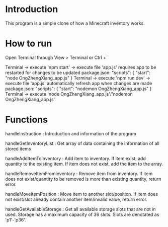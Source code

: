 Introduction
=============
This program is a simple clone of how a Minecraft inventory works.


How to run
=============
Open Terminal through View > Terminal or Ctrl + `

Terminal -> execute 'npm start' -> execute file 'app.js' requires app to be restarted for changes to be updated
    package.json: "scripts": { "start": "node OngZhengXiang_app.js" }
Terminal -> execute 'npm run dev' -> execute file 'app.js' automatically refresh app when changes are made
    package.json: "scripts": { "start": "nodemon OngZhengXiang_app.js" }
Terminal -> execute 'node OngZhengXiang_app.js'/'nodemon OngZhengXiang_app.js'

Functions
=============
  handleInstruction             : Introduction and information of the program

  handleGetInventoryList        : Get array of data containing the information of all stored items

  handleAddItemToInventory      : Add item to inventory. If item exist, add quantity to the existing item. If item does not exist, add the item to the array.
  
  handleRemoveItemFromInventory : Remove item from inventory. If item does not exist/quantity to be removed is more than existing quantity, return error.

  handleMoveItemPosition        : Move item to another slot/position. If item does not exist/slot already contain another item/invalid value, return error.
  
  handleGetAvailableStorage     : Get all available storage slots that are not in used. Storage has a maximum capacity of 36 slots. Slots are denotated as 'p1'-'p36'.